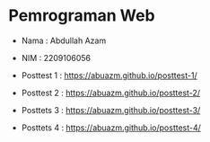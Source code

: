 # Pemrograman Web
* Nama : Abdullah Azam
* NIM  : 2209106056

* Posttest 1 : https://abuazm.github.io/posttest-1/
* Posttest 2 : https://abuazm.github.io/posttest-2/
* Posttets 3 : https://abuazm.github.io/posttest-3/
* Posttets 4 : https://abuazm.github.io/posttest-4/